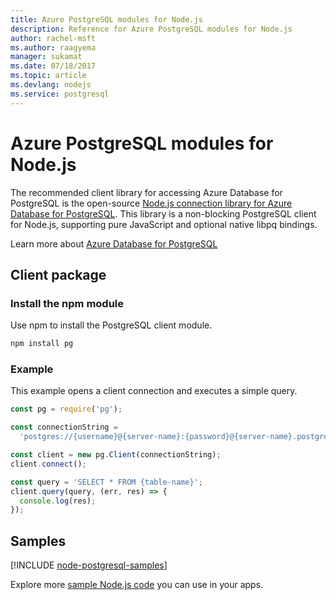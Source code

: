 ```yaml
---
title: Azure PostgreSQL modules for Node.js
description: Reference for Azure PostgreSQL modules for Node.js
author: rachel-msft
ms.author: raagyema
manager: sukamat
ms.date: 07/18/2017
ms.topic: article
ms.devlang: nodejs
ms.service: postgresql
---
```


# Azure PostgreSQL modules for Node.js

The recommended client library for accessing Azure Database for PostgreSQL is the open-source [Node.js connection library for Azure Database for PostgreSQL](https://www.npmjs.com/package/pg). 
This library is a non-blocking PostgreSQL client for Node.js, supporting pure JavaScript and optional native libpq bindings.

Learn more about [Azure Database for PostgreSQL](https://docs.microsoft.com/azure/postgresql/)

## Client package

### Install the npm module

Use npm to install the PostgreSQL client module.

```bash
npm install pg
```   

### Example

This example opens a client connection and executes a simple query.

```javascript
const pg = require('pg');

const connectionString =
  'postgres://{username}@{server-name}:{password}@{server-name}.postgres.database.azure.com:5432/{database-name}?ssl=true';

const client = new pg.Client(connectionString);
client.connect();

const query = 'SELECT * FROM {table-name}';
client.query(query, (err, res) => {
  console.log(res);
});
```

## Samples

[!INCLUDE [node-postgresql-samples](includes/postgresql-samples.md)]

Explore more [sample Node.js code](https://azure.microsoft.com/resources/samples/?platform=nodejs) you can use in your apps.
